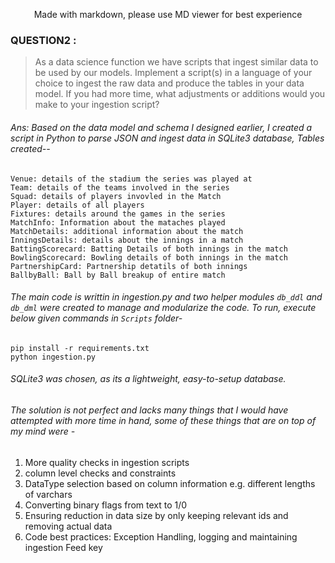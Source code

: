 <p style="text-align: center;">Made with markdown, please use MD viewer for best experience</p

---

### QUESTION2 :

>As a data science function we have scripts that ingest similar data to be used by our models. Implement a script(s) in a language of your choice to ingest the raw data and produce the tables in your data model. If you had more time, what adjustments or additions would you make to your ingestion script? 


###### Ans: Based on the data model and schema I designed earlier, I created a script in Python to parse JSON and ingest data in SQLite3 database, Tables created-- 
    
    Venue: details of the stadium the series was played at
    Team: details of the teams involved in the series
    Squad: details of players invovled in the Match 
    Player: details of all players
    Fixtures: details around the games in the series
    MatchInfo: Information about the mataches played
    MatchDetails: additional information about the match
    InningsDetails: details about the innings in a match
    BattingScorecard: Batting Details of both innings in the match
    BowlingScorecard: Bowling details of both innings in the match
    PartnershipCard: Partnership detatils of both innings 
    BallbyBall: Ball by Ball breakup of entire match

###### The main code is writtin in ingestion.py and two helper modules `db_ddl` and `db_dml` were created to manage and modularize the code. To run, execute below given commands in `Scripts` folder- 

```
pip install -r requirements.txt
python ingestion.py
```


###### SQLite3 was chosen, as its a lightweight, easy-to-setup database. 

###### The solution is not perfect and lacks many things that I would have attempted with more time in hand, some of these things that are on top of my mind were - 

1. More quality checks in ingestion scripts
2. column level checks and constraints 
3. DataType selection based on column information e.g. different lengths of varchars
2. Converting binary flags from text to 1/0 
3. Ensuring reduction in data size by only keeping relevant ids and removing actual data 
4. Code best practices: Exception Handling, logging and maintaining ingestion Feed key
